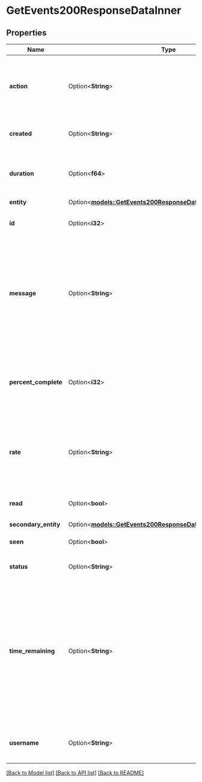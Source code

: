 # GetEvents200ResponseDataInner

## Properties

Name | Type | Description | Notes
------------ | ------------- | ------------- | -------------
**action** | Option<**String**> | __Filterable__, __Read-only__ The action that caused this Event. New actions may be added in the future. | [optional][readonly]
**created** | Option<**String**> | __Filterable__, __Read-only__ When this Event was created. | [optional][readonly]
**duration** | Option<**f64**> | __Read-only__ The total duration in seconds that it takes for the Event to complete. | [optional][readonly]
**entity** | Option<[**models::GetEvents200ResponseDataInnerEntity**](get_events_200_response_data_inner_entity.md)> |  | [optional]
**id** | Option<**i32**> | __Filterable__, __Read-only__ The unique ID of this Event. | [optional][readonly]
**message** | Option<**String**> | Provides additional information about the event. Additional information may include, but is not limited to, a more detailed representation of events which can help diagnose non-obvious failures. | [optional]
**percent_complete** | Option<**i32**> | __Read-only__ A percentage estimating the amount of time remaining for an Event. Returns `null` for notification events. | [optional][readonly]
**rate** | Option<**String**> | __Read-only__ The rate of completion of the Event. Only some Events will return rate; for example, migration and resize Events. | [optional][readonly]
**read** | Option<**bool**> | __Filterable__, __Read-only__ If this Event has been read. | [optional][readonly]
**secondary_entity** | Option<[**models::GetEvents200ResponseDataInnerSecondaryEntity**](get_events_200_response_data_inner_secondary_entity.md)> |  | [optional]
**seen** | Option<**bool**> | __Read-only__ If this Event has been seen. | [optional][readonly]
**status** | Option<**String**> | __Read-only__ The current status of this Event. | [optional][readonly]
**time_remaining** | Option<**String**> | __Read-only__ The estimated time remaining until the completion of this Event. This value is only returned for some in-progress migration events. For all other in-progress events, the `percent_complete` attribute will indicate about how much more work is to be done. | [optional][readonly]
**username** | Option<**String**> | __Read-only__ The username of the User who caused the Event. | [optional][readonly]

[[Back to Model list]](../README.md#documentation-for-models) [[Back to API list]](../README.md#documentation-for-api-endpoints) [[Back to README]](../README.md)


